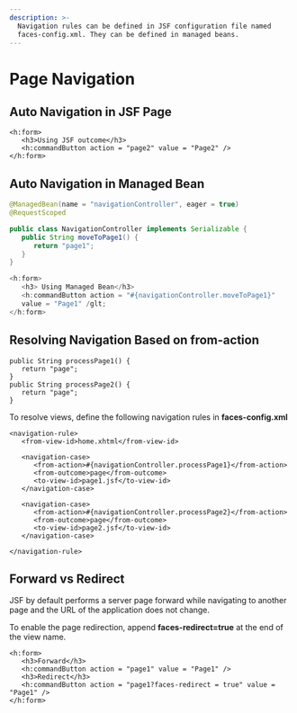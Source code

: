 ```yaml
---
description: >-
  Navigation rules can be defined in JSF configuration file named
  faces-config.xml. They can be defined in managed beans.
---
```


# Page Navigation

## Auto Navigation in JSF Page

```markup
<h:form>
   <h3>Using JSF outcome</h3>
   <h:commandButton action = "page2" value = "Page2" />
</h:form>
```

## Auto Navigation in Managed Bean

```java
@ManagedBean(name = "navigationController", eager = true)
@RequestScoped

public class NavigationController implements Serializable {
   public String moveToPage1() {
      return "page1";
   }
}
```

```java
<h:form> 
   <h3> Using Managed Bean</h3>  
   <h:commandButton action = "#{navigationController.moveToPage1}" 
   value = "Page1" /glt; 
</h:form> 
```

## Resolving Navigation Based on from-action

```text
public String processPage1() { 
   return "page"; 
} 
public String processPage2() { 
   return "page"; 
} 
```

 To resolve views, define the following navigation rules in **faces-config.xml**

```text
<navigation-rule> 
   <from-view-id>home.xhtml</from-view-id> 
   
   <navigation-case> 
      <from-action>#{navigationController.processPage1}</from-action> 
      <from-outcome>page</from-outcome> 
      <to-view-id>page1.jsf</to-view-id> 
   </navigation-case> 
   
   <navigation-case> 
      <from-action>#{navigationController.processPage2}</from-action> 
      <from-outcome>page</from-outcome> 
      <to-view-id>page2.jsf</to-view-id> 
   </navigation-case> 

</navigation-rule> 
```

## Forward vs Redirect

JSF by default performs a server page forward while navigating to another page and the URL of the application does not change.

To enable the page redirection, append **faces-redirect=true** at the end of the view name.

```text
<h:form>
   <h3>Forward</h3>
   <h:commandButton action = "page1" value = "Page1" />
   <h3>Redirect</h3>
   <h:commandButton action = "page1?faces-redirect = true" value = "Page1" />
</h:form>
```

